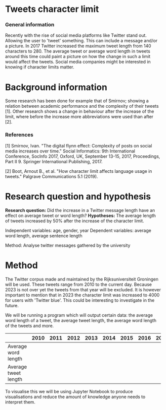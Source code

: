 # Tweets character limit
### General information
Recently with the rise of social media platforms like Twitter stand out. Allowing the user to 'tweet' something. This can include a message and/or a picture. In 2017 Twitter increased the maximum tweet length from 140 characters to 280. The average tweet or average word length in tweets around this time could paint a picture on how the change in such a limit would affect the tweets. Social media companies might be interested in knowing if character limits matter.

# Background information
Some research has been done for example that of Smirnov; showing a relation between academic performance and the complexity of their tweets [1]. Other research shows a change in behaviour after the increase of the limit, where before the increase more abbreviations were used than after [2].

### References

[1] Smirnov, Ivan. "The digital flynn effect: Complexity of posts on social media increases over time." Social Informatics: 9th International Conference, SocInfo 2017, Oxford, UK, September 13-15, 2017, Proceedings, Part II 9. Springer International Publishing, 2017.

[2] Boot, Arnout B., et al. "How character limit affects language usage in tweets." Palgrave Communications 5.1 (2019).

# Research question and hypothesis
**Research question:** Did the increase in a Twitter message length have an effect on average tweet or word length?
**Hypotheses:** The average length of tweets increased by 50% after the increase of the character limit.

Independent variables: age, gender, year
Dependent variables: average word length, average sentence length

Method:
Analyse twitter messages gathered by the university

# Method
The Twitter corpus made and maintained by the Rijksuniversiteit Groningen will be used. These tweets range from 2010 to the current day. Because 2023 is not over yet the tweets from that year will be excluded. It is however important to mention that in 2023 the character limit was increased to 4000 for users with 'Twitter blue'. This could be interesting to investigate in the future.

We will be running a program which will output certain data: the average word length of a tweet, the average tweet length, the average word length of the tweets and more.

|  | 2010 | 2011 | 2012 | 2013 | 2014 | 2015 | 2016 | 2017 | 2019 | 2020 | 2021 | 2022 |
| - | --- | ---- | ---- | ---- | ---- | ---- | ---- | ---- | ---- | ---- | ---- | ---- |
| Average word length |
| Average tweet length |

To visualise this we will be using Jupyter Notebook to produce visualisations and reduce the amount of knowledge anyone needs to interpret them.
